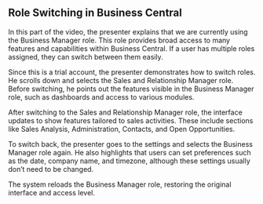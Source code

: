 ## Role Switching in Business Central

In this part of the video, the presenter explains that we are currently using the Business Manager role. This role provides broad access to many features and capabilities within Business Central. If a user has multiple roles assigned, they can switch between them easily.

Since this is a trial account, the presenter demonstrates how to switch roles. He scrolls down and selects the Sales and Relationship Manager role. Before switching, he points out the features visible in the Business Manager role, such as dashboards and access to various modules.

After switching to the Sales and Relationship Manager role, the interface updates to show features tailored to sales activities. These include sections like Sales Analysis, Administration, Contacts, and Open Opportunities.

To switch back, the presenter goes to the settings and selects the Business Manager role again. He also highlights that users can set preferences such as the date, company name, and timezone, although these settings usually don’t need to be changed.

The system reloads the Business Manager role, restoring the original interface and access level.